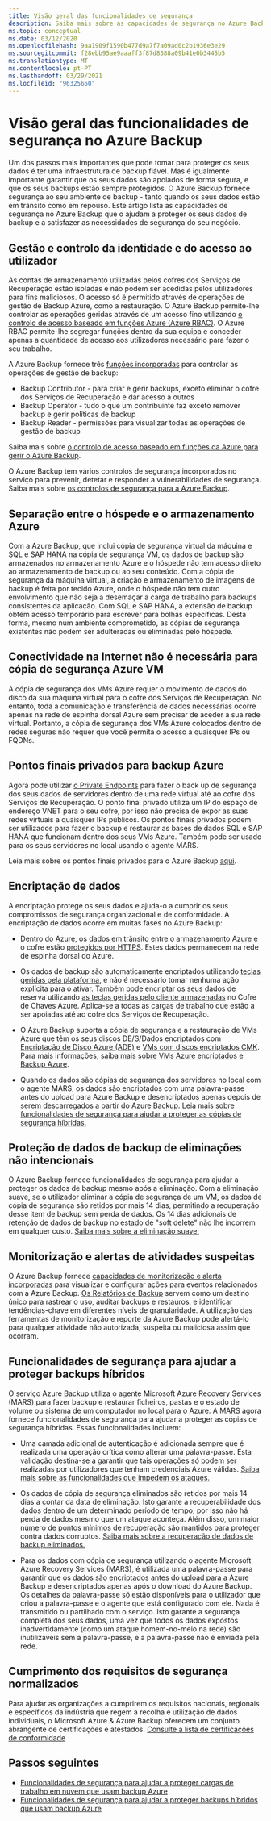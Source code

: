 ```yaml
---
title: Visão geral das funcionalidades de segurança
description: Saiba mais sobre as capacidades de segurança no Azure Backup que o ajudam a proteger os seus dados de backup e a satisfazer as necessidades de segurança do seu negócio.
ms.topic: conceptual
ms.date: 03/12/2020
ms.openlocfilehash: 9aa1909f1590b477d9a7f7a09ad0c2b1936e3e29
ms.sourcegitcommit: f28ebb95ae9aaaff3f87d8388a09b41e0b3445b5
ms.translationtype: MT
ms.contentlocale: pt-PT
ms.lasthandoff: 03/29/2021
ms.locfileid: "96325660"
---
```

# <a name="overview-of-security-features-in-azure-backup"></a>Visão geral das funcionalidades de segurança no Azure Backup

Um dos passos mais importantes que pode tomar para proteger os seus dados é ter uma infraestrutura de backup fiável. Mas é igualmente importante garantir que os seus dados são apoiados de forma segura, e que os seus backups estão sempre protegidos. O Azure Backup fornece segurança ao seu ambiente de backup - tanto quando os seus dados estão em trânsito como em repouso. Este artigo lista as capacidades de segurança no Azure Backup que o ajudam a proteger os seus dados de backup e a satisfazer as necessidades de segurança do seu negócio.

## <a name="management-and-control-of-identity-and-user-access"></a>Gestão e controlo da identidade e do acesso ao utilizador

As contas de armazenamento utilizadas pelos cofres dos Serviços de Recuperação estão isoladas e não podem ser acedidas pelos utilizadores para fins maliciosos. O acesso só é permitido através de operações de gestão de Backup Azure, como a restauração. O Azure Backup permite-lhe controlar as operações geridas através de um acesso fino utilizando [o controlo de acesso baseado em funções Azure (Azure RBAC)](./backup-rbac-rs-vault.md). O Azure RBAC permite-lhe segregar funções dentro da sua equipa e conceder apenas a quantidade de acesso aos utilizadores necessário para fazer o seu trabalho.

A Azure Backup fornece três [funções incorporadas](../role-based-access-control/built-in-roles.md) para controlar as operações de gestão de backup:

* Backup Contributor - para criar e gerir backups, exceto eliminar o cofre dos Serviços de Recuperação e dar acesso a outros
* Backup Operator - tudo o que um contribuinte faz exceto remover backup e gerir políticas de backup
* Backup Reader - permissões para visualizar todas as operações de gestão de backup

Saiba mais sobre [o controlo de acesso baseado em funções da Azure para gerir o Azure Backup](./backup-rbac-rs-vault.md).

O Azure Backup tem vários controlos de segurança incorporados no serviço para prevenir, detetar e responder a vulnerabilidades de segurança. Saiba mais sobre [os controlos de segurança para a Azure Backup](./security-baseline.md).

## <a name="separation-between-guest-and-azure-storage"></a>Separação entre o hóspede e o armazenamento Azure

Com a Azure Backup, que inclui cópia de segurança virtual da máquina e SQL e SAP HANA na cópia de segurança VM, os dados de backup são armazenados no armazenamento Azure e o hóspede não tem acesso direto ao armazenamento de backup ou ao seu conteúdo.  Com a cópia de segurança da máquina virtual, a criação e armazenamento de imagens de backup é feita por tecido Azure, onde o hóspede não tem outro envolvimento que não seja a desemaçar a carga de trabalho para backups consistentes da aplicação.  Com SQL e SAP HANA, a extensão de backup obtém acesso temporário para escrever para bolhas específicas.  Desta forma, mesmo num ambiente comprometido, as cópias de segurança existentes não podem ser adulteradas ou eliminadas pelo hóspede.

## <a name="internet-connectivity-not-required-for-azure-vm-backup"></a>Conectividade na Internet não é necessária para cópia de segurança Azure VM

A cópia de segurança dos VMs Azure requer o movimento de dados do disco da sua máquina virtual para o cofre dos Serviços de Recuperação. No entanto, toda a comunicação e transferência de dados necessárias ocorre apenas na rede de espinha dorsal Azure sem precisar de aceder à sua rede virtual. Portanto, a cópia de segurança dos VMs Azure colocados dentro de redes seguras não requer que você permita o acesso a quaisquer IPs ou FQDNs.

## <a name="private-endpoints-for-azure-backup"></a>Pontos finais privados para backup Azure

Agora pode utilizar [o Private Endpoints](../private-link/private-endpoint-overview.md) para fazer o back up de segurança dos seus dados de servidores dentro de uma rede virtual até ao cofre dos Serviços de Recuperação. O ponto final privado utiliza um IP do espaço de endereço VNET para o seu cofre, por isso não precisa de expor as suas redes virtuais a quaisquer IPs públicos. Os pontos finais privados podem ser utilizados para fazer o backup e restaurar as bases de dados SQL e SAP HANA que funcionam dentro dos seus VMs Azure. Também pode ser usado para os seus servidores no local usando o agente MARS.

Leia mais sobre os pontos finais privados para o Azure Backup [aqui](./private-endpoints.md).

## <a name="encryption-of-data"></a>Encriptação de dados

A encriptação protege os seus dados e ajuda-o a cumprir os seus compromissos de segurança organizacional e de conformidade. A encriptação de dados ocorre em muitas fases no Azure Backup:

* Dentro do Azure, os dados em trânsito entre o armazenamento Azure e o cofre estão [protegidos por HTTPS](backup-support-matrix.md#network-traffic-to-azure). Estes dados permanecem na rede de espinha dorsal do Azure.

* Os dados de backup são automaticamente encriptados utilizando [teclas geridas pela plataforma](backup-encryption.md), e não é necessário tomar nenhuma ação explícita para o ativar. Também pode encriptar os seus dados de reserva utilizando [as teclas geridas pelo cliente armazenadas](encryption-at-rest-with-cmk.md) no Cofre de Chaves Azure. Aplica-se a todas as cargas de trabalho que estão a ser apoiadas até ao cofre dos Serviços de Recuperação.

* O Azure Backup suporta a cópia de segurança e a restauração de VMs Azure que têm os seus discos DE/S/Dados encriptados com [Encriptação de Disco Azure (ADE)](backup-azure-vms-encryption.md#encryption-support-using-ade) e [VMs com discos encriptados CMK](backup-azure-vms-encryption.md#encryption-using-customer-managed-keys). Para mais informações, [saiba mais sobre VMs Azure encriptados e Backup Azure](./backup-azure-vms-encryption.md).

* Quando os dados são cópias de segurança dos servidores no local com o agente MARS, os dados são encriptados com uma palavra-passe antes do upload para Azure Backup e desencriptados apenas depois de serem descarregados a partir do Azure Backup. Leia mais sobre [funcionalidades de segurança para ajudar a proteger as cópias de segurança híbridas.](#security-features-to-help-protect-hybrid-backups)

## <a name="protection-of-backup-data-from-unintentional-deletes"></a>Proteção de dados de backup de eliminações não intencionais

O Azure Backup fornece funcionalidades de segurança para ajudar a proteger os dados de backup mesmo após a eliminação. Com a eliminação suave, se o utilizador eliminar a cópia de segurança de um VM, os dados de cópia de segurança são retidos por mais 14 dias, permitindo a recuperação desse item de backup sem perda de dados. Os 14 dias adicionais de retenção de dados de backup no estado de "soft delete" não lhe incorrem em qualquer custo. [Saiba mais sobre a eliminação suave.](backup-azure-security-feature-cloud.md)

## <a name="monitoring-and-alerts-of-suspicious-activity"></a>Monitorização e alertas de atividades suspeitas

O Azure Backup fornece [capacidades de monitorização e alerta incorporadas](./backup-azure-monitoring-built-in-monitor.md) para visualizar e configurar ações para eventos relacionados com a Azure Backup. [Os Relatórios de Backup](./configure-reports.md) servem como um destino único para rastrear o uso, auditar backups e restauros, e identificar tendências-chave em diferentes níveis de granularidade. A utilização das ferramentas de monitorização e reporte da Azure Backup pode alertá-lo para qualquer atividade não autorizada, suspeita ou maliciosa assim que ocorram.

## <a name="security-features-to-help-protect-hybrid-backups"></a>Funcionalidades de segurança para ajudar a proteger backups híbridos

O serviço Azure Backup utiliza o agente Microsoft Azure Recovery Services (MARS) para fazer backup e restaurar ficheiros, pastas e o estado de volume ou sistema de um computador no local para o Azure. A MARS agora fornece funcionalidades de segurança para ajudar a proteger as cópias de segurança híbridas. Essas funcionalidades incluem:

* Uma camada adicional de autenticação é adicionada sempre que é realizada uma operação crítica como alterar uma palavra-passe. Esta validação destina-se a garantir que tais operações só podem ser realizadas por utilizadores que tenham credenciais Azure válidas. [Saiba mais sobre as funcionalidades que impedem os ataques.](./backup-azure-security-feature.md#prevent-attacks)

* Os dados de cópia de segurança eliminados são retidos por mais 14 dias a contar da data de eliminação. Isto garante a recuperabilidade dos dados dentro de um determinado período de tempo, por isso não há perda de dados mesmo que um ataque aconteça. Além disso, um maior número de pontos mínimos de recuperação são mantidos para proteger contra dados corruptos. [Saiba mais sobre a recuperação de dados de backup eliminados.](./backup-azure-security-feature.md#recover-deleted-backup-data)

* Para os dados com cópia de segurança utilizando o agente Microsoft Azure Recovery Services (MARS), é utilizada uma palavra-passe para garantir que os dados são encriptados antes do upload para a Azure Backup e desencriptados apenas após o download do Azure Backup. Os detalhes da palavra-passe só estão disponíveis para o utilizador que criou a palavra-passe e o agente que está configurado com ele. Nada é transmitido ou partilhado com o serviço. Isto garante a segurança completa dos seus dados, uma vez que todos os dados expostos inadvertidamente (como um ataque homem-no-meio na rede) são inutilizáveis sem a palavra-passe, e a palavra-passe não é enviada pela rede.

## <a name="compliance-with-standardized-security-requirements"></a>Cumprimento dos requisitos de segurança normalizados

Para ajudar as organizações a cumprirem os requisitos nacionais, regionais e específicos da indústria que regem a recolha e utilização de dados individuais, o Microsoft Azure & Azure Backup oferecem um conjunto abrangente de certificações e atestados. [Consulte a lista de certificações de conformidade](compliance-offerings.md)

## <a name="next-steps"></a>Passos seguintes

* [Funcionalidades de segurança para ajudar a proteger cargas de trabalho em nuvem que usam backup Azure](backup-azure-security-feature-cloud.md)
* [Funcionalidades de segurança para ajudar a proteger backups híbridos que usam backup Azure](backup-azure-security-feature.md)